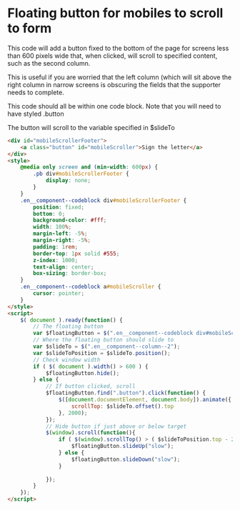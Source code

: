 # Floating button for mobiles to scroll to form
This code will add a button fixed to the bottom of the page for screens less than 600 pixels wide that, when clicked,
will scroll to specified content, such as the second column.

This is useful if you are worried that the left column (which will sit above the right column in narrow screens is obscuring the fields that the supporter needs to complete. 

This code should all be within one code block. Note that you will need to have styled .button

The button will scroll to the variable specified in $slideTo

```html
<div id="mobileScrollerFooter">
    <a class="button" id="mobileScroller">Sign the letter</a>
</div>
<style>
    @media only screen and (min-width: 600px) {
        .pb div#mobileScrollerFooter {
            display: none;
        }
    }
    .en__component--codeblock div#mobileScrollerFooter {
        position: fixed;
        bottom: 0;
        background-color: #fff;
        width: 100%;
        margin-left: -5%;
        margin-right: -5%;
        padding: 1rem;
        border-top: 1px solid #555;
        z-index: 1000;
        text-align: center;
        box-sizing: border-box;
    }
    .en__component--codeblock a#mobileScroller {
        cursor: pointer;
    }
</style>
<script>
    $( document ).ready(function() {
        // The floating button
        var $floatingButton = $(".en__component--codeblock div#mobileScrollerFooter");
        // Where the floating button should slide to
        var $slideTo = $(".en__component--column--2");
        var $slideToPosition = $slideTo.position();
        // Check window width
        if ( $( document ).width() > 600 ) {
            $floatingButton.hide();
        } else {
            // If button clicked, scroll
            $floatingButton.find(".button").click(function() {
                $([document.documentElement, document.body]).animate({
                    scrollTop: $slideTo.offset().top
                }, 2000);
            });
            // Hide button if just above or below target
            $(window).scroll(function(){
                if ( $(window).scrollTop() > ( $slideToPosition.top - 200 ) ) {
                    $floatingButton.slideUp("slow");
                } else {
                    $floatingButton.slideDown("slow");
                }
                
            });
        }
    });
</script>
```
